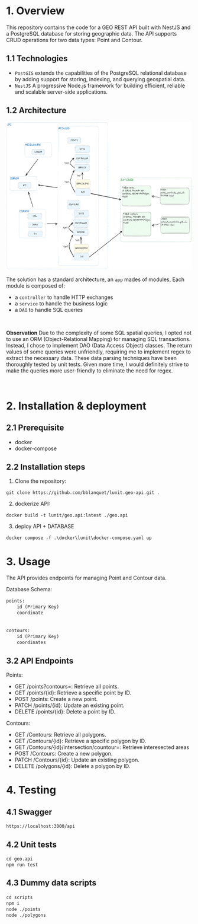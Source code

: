 
# 1. Overview
This repository contains the code for a GEO REST API built with NestJS and a PostgreSQL database for storing geographic data. 
The API supports CRUD operations for two data types: Point and Contour.

## 1.1 Technologies
- `PostGIS` extends the capabilities of the PostgreSQL relational database by adding support for storing, indexing, and querying geospatial data.
- `NestJS` A progressive Node.js framework for building efficient, reliable and scalable server-side applications. 

## 1.2 Architecture
<img src="./architecture.png" alt="Alt text" width="600" height="400">
<br>

The solution has a standard architecture, an `app` mades of modules, Each module is composed of:

- a `controller` to handle HTTP exchanges
- a `service` to handle the business logic
- a `DAO` to handle SQL queries 
<br>

**Observation** Due to the complexity of some SQL spatial queries, I opted not to use an ORM (Object-Relational Mapping) for managing SQL transactions. Instead, I chose to implement DAO (Data Access Object) classes. The return values of some queries were unfriendly, requiring me to implement regex to extract the necessary data. These data parsing techniques have been thoroughly tested by unit tests. Given more time, I would definitely strive to make the queries more user-friendly to eliminate the need for regex.

<br>

# 2. Installation & deployment

## 2.1 Prerequisite
- docker
- docker-compose

## 2.2 Installation steps
1. Clone the repository:
``` shell
git clone https://github.com/bblanquet/lunit.geo-api.git .
```

2. dockerize API:
``` shell
docker build -t lunit/geo.api:latest ./geo.api
```

3. deploy API + DATABASE
``` shell
docker compose -f .\docker\lunit\docker-compose.yaml up
```

# 3. Usage
The API provides endpoints for managing Point and Contour data.

Database Schema:

    points:
        id (Primary Key)
        coordinate


    contours:
        id (Primary Key)
        coordinates


## 3.2 API Endpoints
Points:
- GET /points?contours=<id>: Retrieve all points.
- GET /points/{id}: Retrieve a specific point by ID.
- POST /points: Create a new point.
- PATCH /points/{id}: Update an existing point.
- DELETE /points/{id}: Delete a point by ID.

Contours:
- GET /Contours: Retrieve all polygons.
- GET /Contours/{id}: Retrieve a specific polygon by ID.
- GET /Contours/{id}/intersection/countour=<id>: Retrieve interesected areas
- POST /Contours: Create a new polygon.
- PATCH /Contours/{id}: Update an existing polygon.
- DELETE /polygons/{id}: Delete a polygon by ID.

# 4. Testing
## 4.1 Swagger
```
https://localhost:3000/api
```
## 4.2 Unit tests
``` shell
cd geo.api
npm run test
```
## 4.3 Dummy data scripts
``` shell
cd scripts
npm i
node ./points
node ./polygons
```

